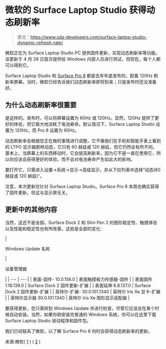 # 微软的 Surface Laptop Studio 获得动态刷新率

> 原文：<https://www.xda-developers.com/surface-laptop-studio-dynamic-refresh-rate/>

微软正在为 Surface Laptop Studio PC 提供固件更新，实现动态刷新率等功能。该更新于 4 月 28 日首次提供给 Windows 内部人员进行测试，但现在，每个人都可以得到它。

Surface Laptop Studio 和 [Surface Pro 8](https://www.xda-developers.com/surface-pro-8-review/) 都是去年年底发布的，配备 120Hz 刷新率屏幕。当时，微软已经告诉我们动态刷新率即将到来；只是发布时还没准备好。

## 为什么动态刷新率很重要

是这样的。发布时，可以将屏幕设置为 60Hz 或 120Hz。显然，120Hz 提供了更好的体验，但它极大地消耗了电池寿命。默认情况下，Surface Laptop Studio 设置为 120Hz，而 Pro 8 设置为 60Hz。

动态刷新率会根据您正在做的事情进行调整。它不像我们在手机和智能手表上看到的 LTPO 显示器那样动态，它只有 60 赫兹或 120 赫兹，但它仍然会有所不同。基本上，当屏幕上的东西移动时，它会提高刷新率，因为它不是一直在使用它，所以你应该会获得更好的体验，而不会对电池寿命产生如此大的影响。

要打开它，只需进入设置->系统->显示->高级显示，并从下拉列表中选择“动态(60 赫兹或 120 赫兹)”。

注意，本次更新仅针对 Surface Laptop Studio。Surface Pro 8 本周也确实获得了固件更新，但这与显示屏无关。

## 更新中的其他内容

当然，这还不是全部。Surface Dock 2 和 Slim Pen 2 的图形稳定性、触摸体验以及性能和稳定性也有所改善。这些是全部的变化:

| 

Windows Update 名称

 | 

设备管理器

 |
| --- | --- |
| 表面-固件- 10.0.156.0 | 表面触摸板力传感器-固件 |
| 表面固件 1.16.139.0 | Surface Dock 2 固件更新-扩展 |
| 表面延伸 6.8.137.0 | Surface Dock 2 固件更新-扩展 |
| 英特尔-扩展- 30.0.101.1340 | 英特尔 Iris Xe 显卡-扩展 |
| 英特尔显示器 30.0.101.1340 | 英特尔 Iris Xe 图形显示适配器 |

要获得更新，您只需转到 Windows Update 并进行检查，尽管它应该会在某个时候自动安装。当然，如果你刚安装完普通的 Windows 系统，你可以在这里下载 Surface Laptop Studio 驱动程序和固件包。

我们已经联系了微软，以了解 Surface Pro 8 何时会获得动态刷新率的更新。

来源:微软( [1](https://support.microsoft.com/en-us/surface/surface-laptop-studio-update-history-6dc6eff3-0d06-4be9-a8b5-d282b7c5db07) ) ( [2](https://support.microsoft.com/en-us/surface/surface-pro-8-update-history-1080bf34-7e87-408c-8619-80571283526e) )